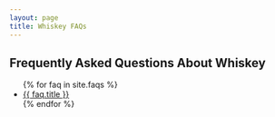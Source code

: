 ```yaml
---
layout: page
title: Whiskey FAQs
---
```


<section class="section">
  <div class="container">
    <h1 class="title">Frequently Asked Questions About Whiskey</h1>
    <div class="content">
      <ul class="faqs-list">
        {% for faq in site.faqs %}
          <li>
            <a href="{{ faq.url | relative_url }}" class="is-size-5 has-text-link">{{ faq.title }}</a>
          </li>
        {% endfor %}
      </ul>
    </div>
  </div>
</section>
